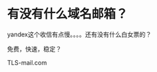 # 有没有什么域名邮箱？


yandex这个收信有点慢。。。。还有没有什么白女票的？<img id="aimg_OI25z" onclick="zoom(this, this.src, 0, 0, 0)" class="zoom" src="https://cdn.jsdelivr.net/gh/hishis/forum-master/public/images/patch.gif" onmouseover="img_onmouseoverfunc(this)" onload="thumbImg(this)" border="0" alt="" />

免费，快速，稳定？

TLS-mail.com
